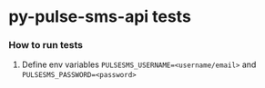 # py-pulse-sms-api tests
### How to run tests
1. Define env variables `PULSESMS_USERNAME=<username/email>` and `PULSESMS_PASSWORD=<password>`